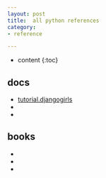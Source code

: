 ```yaml
---
layout: post
title:  all python references
category: 
- reference  

---
```


* content
{:toc}

## docs

- [tutorial.djangogirls](https://tutorial.djangogirls.org/zh/python_introduction/)
- []()
- []()

## books

- []()
- []()
- []()